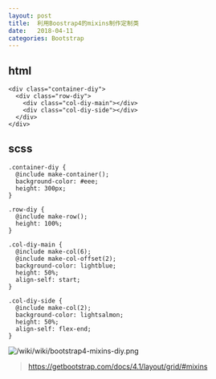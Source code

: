 ```yaml
---
layout: post
title:  利用Boostrap4的mixins制作定制类
date:   2018-04-11
categories: Bootstrap
---
```


## html

```
<div class="container-diy">
  <div class="row-diy">
    <div class="col-diy-main"></div>
    <div class="col-diy-side"></div>
  </div>
</div>
```

## scss

```
.container-diy {
  @include make-container();
  background-color: #eee;
  height: 300px;
}

.row-diy {
  @include make-row();
  height: 100%;
}

.col-diy-main {
  @include make-col(6);
  @include make-col-offset(2);
  background-color: lightblue;
  height: 50%;
  align-self: start;
}

.col-diy-side {
  @include make-col(2);
  background-color: lightsalmon;
  height: 50%;
  align-self: flex-end;
}
```

![/wiki/wiki/bootstrap4-mixins-diy.png](/wiki/wiki/bootstrap4-mixins-diy.png)

> https://getbootstrap.com/docs/4.1/layout/grid/#mixins